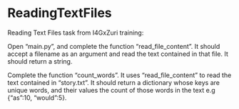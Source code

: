 # ReadingTextFiles
Reading Text Files task from I4GxZuri training: 

Open “main.py”, and complete the function “read_file_content”. It should accept a filename as an argument and read the text contained in that file. It should return a string.

Complete the function “count_words”. It uses “read_file_content” to read the text contained in “story.txt”. It should return a dictionary whose keys are unique words, and their values the count of those words in the text e.g {“as”:10, “would”:5}.
